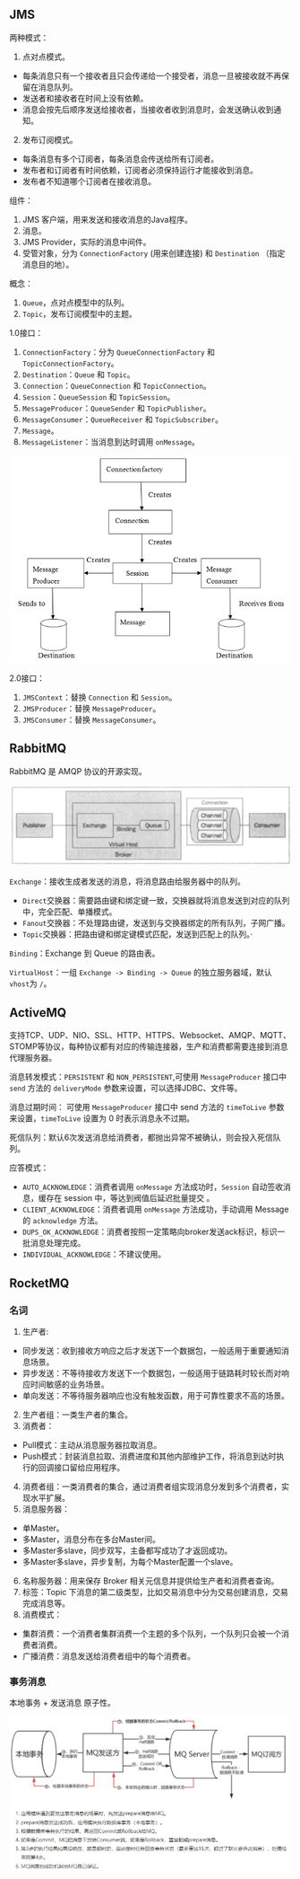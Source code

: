 ## JMS

两种模式：

1. 点对点模式。

* 每条消息只有一个接收者且只会传递给一个接受者，消息一旦被接收就不再保留在消息队列。
* 发送者和接收者在时间上没有依赖。
* 消息会按先后顺序发送给接收者，当接收者收到消息时，会发送确认收到通知。

2. 发布订阅模式。

* 每条消息有多个订阅者，每条消息会传送给所有订阅者。
* 发布者和订阅者有时间依赖，订阅者必须保持运行才能接收到消息。
* 发布者不知道哪个订阅者在接收消息。

组件：

1. JMS 客户端，用来发送和接收消息的Java程序。
2. 消息。
3. JMS Provider，实际的消息中间件。
4. 受管对象，分为 `ConnectionFactory` (用来创建连接) 和 `Destination` （指定消息目的地）。

概念：

1. `Queue`，点对点模型中的队列。
2. `Topic`，发布订阅模型中的主题。

1.0接口：

1. `ConnectionFactory`：分为 `QueueConnectionFactory` 和 `TopicConnectionFactory`。
2. `Destination`：`Queue` 和 `Topic`。
3. `Connection`：`QueueConnection` 和 `TopicConnection`。
4. `Session`：`QueueSession` 和 `TopicSession`。
5. `MessageProducer`：`QueueSender` 和 `TopicPublisher`。
6. `MessageConsumer`：`QueueReceiver` 和 `TopicSubscriber`。
7. `Message`。
8. `MessageListener`：当消息到达时调用 `onMessage`。

![416.png](./assets/416.png)

2.0接口：

1. `JMSContext`：替换 `Connection` 和 `Session`。
2. `JMSProducer`：替换 `MessageProducer`。
3. `JMSConsumer`：替换 `MessageConsumer`。

## RabbitMQ

RabbitMQ 是 AMQP 协议的开源实现。

![86.png](./assets/86.png)

`Exchange`：接收生成者发送的消息，将消息路由给服务器中的队列。

* `Direct`交换器：需要路由键和绑定键一致，交换器就将消息发送到对应的队列中，完全匹配、单播模式。
* `Fanout`交换器：不处理路由键，发送到与交换器绑定的所有队列，子网广播。
* `Topic`交换器：把路由键和绑定键模式匹配，发送到匹配上的队列。·

`Binding`：Exchange 到 Queue 的路由表。

`VirtualHost`：一组 `Exchange -> Binding -> Queue` 的独立服务器域，默认`vhost`为 `/`。

## ActiveMQ

支持TCP、UDP、NIO、SSL、HTTP、HTTPS、Websocket、AMQP、MQTT、STOMP等协议，每种协议都有对应的传输连接器，生产和消费都需要连接到消息代理服务器。

消息转发模式：`PERSISTENT` 和 `NON_PERSISTENT`,可使用 `MessageProducer` 接口中 `send` 方法的 `deliveryMode` 参数来设置，可以选择JDBC、文件等。

消息过期时间： 可使用 `MessageProducer` 接口中 send 方法的 `timeToLive` 参数来设置，`timeToLive` 设置为 0 时表示消息永不过期。

死信队列：默认6次发送消息给消费者，都抛出异常不被确认，则会投入死信队列。

应答模式：

* `AUTO_ACKNOWLEDGE`：消费者调用 `onMessage` 方法成功时，`Session` 自动签收消息，缓存在 session 中，等达到阀值后延迟批量提交 。
* `CLIENT_ACKNOWLEDGE`：消费者调用 `onMessage` 方法成功，手动调用 Message 的 `acknowledge` 方法。
* `DUPS_OK_ACKNOWLEDGE`：消费者按照一定策略向broker发送ack标识，标识一批消息处理完成。
* `INDIVIDUAL_ACKNOWLEDGE`：不建议使用。

## RocketMQ

### 名词

1. 生产者:

* 同步发送：收到接收方响应之后才发送下一个数据包，一般适用于重要通知消息场景。
* 异步发送：不等待接收方发送下一个数据包，一般适用于链路耗时较长而对响应时间敏感的业务场景。
* 单向发送：不等待服务器响应也没有触发函数，用于可靠性要求不高的场景。

2. 生产者组：一类生产者的集合。
3. 消费者：

* Pull模式：主动从消息服务器拉取消息。
* Push模式：封装消息拉取、消费进度和其他内部维护工作，将消息到达时执行的回调接口留给应用程序。

4. 消费者组：一类消费者的集合，通过消费者组实现消息分发到多个消费者，实现水平扩展。
5. 消息服务器：

* 单Master。
* 多Master，消息分布在多台Master间。
* 多Master多slave，同步双写，主备都写成功了才返回成功。
* 多Master多slave，异步复制，为每个Master配置一个slave。

6. 名称服务器：用来保存 Broker 相关元信息并提供给生产者和消费者查询。
7. 标签：Topic 下消息的第二级类型，比如交易消息中分为交易创建消息，交易完成消息等。
8. 消费模式：

* 集群消费：一个消费者集群消费一个主题的多个队列，一个队列只会被一个消费者消费。
* 广播消费：消息发送给消费者组中的每个消费者。

### 事务消息

本地事务 + 发送消息 原子性。

![87.png](./assets/87.png)
